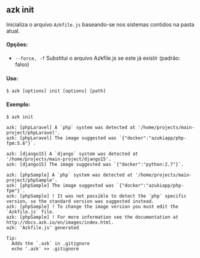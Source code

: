 ## azk init

Inicializa o arquivo `Azkfile.js` baseando-se nos sistemas contidos na pasta atual.

#### Opções:

- `--force, -f`     Substitui o arquivo Azkfile.js se este já existir (padrão: falso)

#### Uso:

    $ azk [options] init [options] [path]

#### Exemplo:

```
$ azk init

azk: [phpLaravel] A `php` system was detected at '/home/projects/main-project/phpLaravel'.
azk: [phpLaravel] The image suggested was `{"docker":"azukiapp/php-fpm:5.6"}`.

azk: [django15] A `django` system was detected at '/home/projects/main-project/django15'.
azk: [django15] The image suggested was `{"docker":"python:2.7"}`.

azk: [phpSample] A `php` system was detected at '/home/projects/main-project/phpSample'.
azk: [phpSample] The image suggested was `{"docker":"azukiapp/php-fpm"}`.
azk: [phpSample] ! It was not possible to detect the `php` specific version, so the standard version was suggested instead.
azk: [phpSample] ! To change the image version you must edit the `Azkfile.js` file.
azk: [phpSample] ! For more information see the documentation at http://docs.azk.io/en/images/index.html.
azk: 'Azkfile.js' generated

Tip:
  Adds the `.azk` in .gitignore
  echo '.azk' >> .gitignore

```
